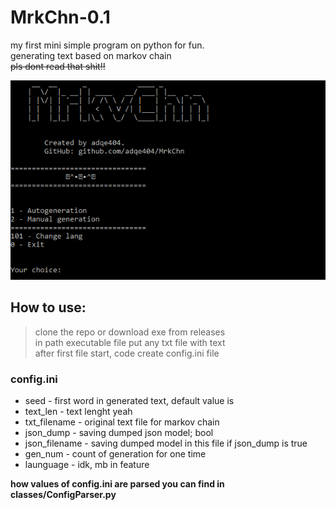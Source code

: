 # MrkChn-0.1
my first mini simple program on python for fun.  
generating text based on markov chain  
~~pls dont read that shit!!~~  

![image](material/image1.png)

## How to use:
> clone the repo or download exe from releases  
> in path executable file put any txt file with text  
> after first file start, code create config.ini file  
### config.ini
* seed - first word in generated text, default value is <START>
* text_len - text lenght yeah
* txt_filename - original text file for markov chain
* json_dump - saving dumped json model; bool
* json_filename - saving dumped model in this file if json_dump is true
* gen_num - count of generation for one time
* launguage - idk, mb in feature

**how values of config.ini are parsed you can find in classes/ConfigParser.py**
